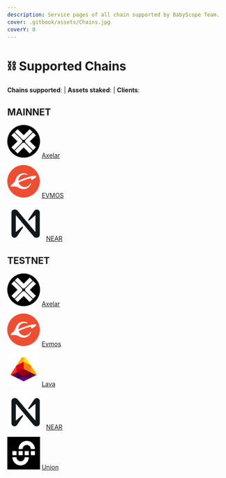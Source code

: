 ```yaml
---
description: Service pages of all chain supported by BabyScope Team.
cover: .gitbook/assets/Chains.jpg
coverY: 0
---
```


# ⛓️ Supported Chains

**Chains supported**: | **Assets staked**: | **Clients**:

## MAINNET

<img src="images/axelar.png" alt="" data-size="line"> [Axelar](./)

<img src="images/evmos.png" alt="" data-size="line"> [EVMOS](./)

<img src="images/near.png" alt="" data-size="line"> [NEAR](./)

## TESTNET

<img src="images/axelar.png" alt="" data-size="line"> [Axelar](./)

<img src="images/evmos.png" alt="" data-size="line"> [Evmos](./)

<img src="images/lava.png" alt="" data-size="line"> [Lava](./)

<img src="images/near.png" alt="" data-size="line"> [NEAR](./)

<img src="images/union.png" alt="" data-size="line"> [Union](./)
